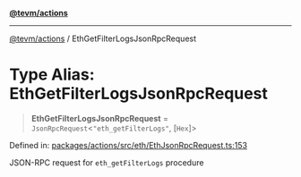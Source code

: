 [**@tevm/actions**](../README.md)

***

[@tevm/actions](../globals.md) / EthGetFilterLogsJsonRpcRequest

# Type Alias: EthGetFilterLogsJsonRpcRequest

> **EthGetFilterLogsJsonRpcRequest** = `JsonRpcRequest`\<`"eth_getFilterLogs"`, \[`Hex`\]\>

Defined in: [packages/actions/src/eth/EthJsonRpcRequest.ts:153](https://github.com/evmts/tevm-monorepo/blob/main/packages/actions/src/eth/EthJsonRpcRequest.ts#L153)

JSON-RPC request for `eth_getFilterLogs` procedure
